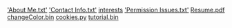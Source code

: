 ['About Me.txt'](2)         ['Contact Info.txt'](3)
[interests](14)             ['Permission Issues.txt'](0)
[Resume.pdf](4)             [changeColor.bin](8)
[cookies.py](0)             [tutorial.bin](18)
